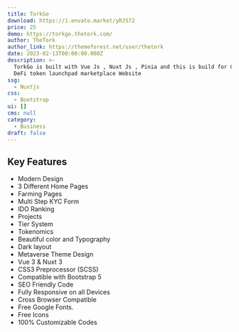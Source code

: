 ```yaml
---
title: TorkGo
download: https://1.envato.market/yRJ572
price: 25
demo: https://torkgo.thetork.com/
author: TheTork
author_link: https://themeforest.net/user/thetork
date: 2023-02-13T00:00:00.000Z
description: >-
  TorkGo is built with Vue Js , Nuxt Js , Pinia and this is build for Crypto
  DeFi token launchpad marketplace Website
ssg:
  - Nuxtjs
css:
  - Bootstrap
ui: []
cms: null
category:
  - Business
draft: false
---
```

## Key Features

- Modern Design
- 3 Different Home Pages
- Farming Pages
- Multi Step KYC Form
- IDO Ranking
- Projects
- Tier System
- Tokenomics
- Beautiful color and Typography
- Dark layout
- Metaverse Theme Design
- Vue 3 & Nuxt 3
- CSS3 Preprocessor (SCSS)
- Compatible with Bootstrap 5
- SEO Friendly Code
- Fully Responsive on all Devices
- Cross Browser Compatible
- Free Google Fonts.
- Free Icons
- 100% Customizable Codes
